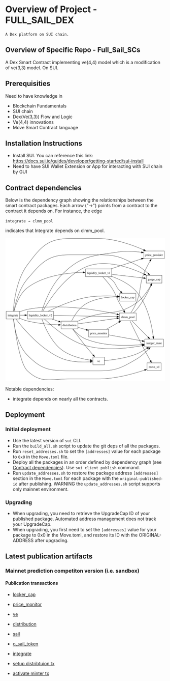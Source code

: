 # Overview of Project - FULL_SAIL_DEX

    A Dex platform on SUI chain.

## Overview of Specific Repo - Full_Sail_SCs

A Dex Smart Contract implementing ve(4,4) model which is a modification of ve(3,3) model. On SUI.

## Prerequisities

Need to have knowledge in
- Blockchain Fundamentals
- SUI chain
- Dex(Ve(3,3)) Flow and Logic
- Ve(4,4) innovations
- Move Smart Contract language

## Installation Instructions

- Install SUI. You can reference this link: https://docs.sui.io/guides/developer/getting-started/sui-install
- Need to have SUI Wallet Extension or App for interacting with SUI chain by GUI

## Contract dependencies

Below is the dependency graph showing the relationships between the smart contract packages. Each arrow ("→") points from a contract to the contract it depends on. For instance, the edge

`integrate → clmm_pool`

indicates that Integrate depends on clmm_pool.

![Dependency Graph](dependency_graph.svg)

Notable dependencies:
- integrate depends on nearly all the contracts.

## Deployment

### Initial deployment
- Use the latest version of `sui` CLI.
- Run the `build_all.sh` script to update the git deps of all the packages.
- Run `reset_addresses.sh` to set the `[addresses]` value for each package to `0x0` in the `Move.toml` file.
- Deploy all the packages in an order defined by dependency graph (see [Contract dependencies](#contract-dependencies)). 
Use `sui client publish` command.
- Run `update_addresses.sh` to restore the package address `[addresses]` section in the `Move.toml` for each package with the `original-published-id` after publishing. WARNING the `update_addresses.sh` script supports only mainnet environment.

### Upgrading
- When upgrading, you need to retrieve the UpgradeCap ID of your published package. Automated address management does not track your UpgradeCap.
- When upgrading, you first need to set the `[addresses]` value for your package to 0x0 in the Move.toml, and restore its ID with the ORIGINAL-ADDRESS after upgrading.

## Latest publication artifacts

### Mainnet prediction competiton version (i.e. sandbox)

#### Publication transactions

- [locker_cap](https://suivision.xyz/txblock/A9ETxo574RNtZYkZULKFA69mLrkhBEYYQ1JtpSyYTXGz)
- [price_monitor](https://suivision.xyz/txblock/BGgVbGEVY6ykp3vof5KbCppqSXLKgEj1oSR2er6ft1pi)
- [ve](https://suivision.xyz/txblock/8YKk71XhWNZS6trfWcvqHW2e9SHSc5pTL4kzvnNt7XzQ)
- [distribution](https://suivision.xyz/txblock/715V9xbf87hrs7hAG2xLgpLtue1fjD92ZgESrcMCiLBB)
- [sail](https://suivision.xyz/txblock/68FQpwT3oTKq3bmhc9ez1k6r31D7WqNdgnUDsjQPxBkR)
- [o_sail_token](https://suiscan.xyz/mainnet/tx/71SWPFWjZLXoD4SwQuTDUGQm9sCbHXVPXy4aqsnyRCar)
- [integrate](https://suivision.xyz/txblock/BxSCUhza2fYMRLXnLqHh3qt61XBeWHZ2oRCN6eHyLZVi)

- [setup distribtuion tx](https://suiscan.xyz/mainnet/tx/ANbcJt5Yr6zGWabJbt7CbVU2vg4EZ83PHGgpV37qU3wk)
- [activate minter tx](https://suiscan.xyz/mainnet/tx/62CQswg1EmVcyfrA2FGgSMGgTHQsYZJJtq9PChhnqbmL)
